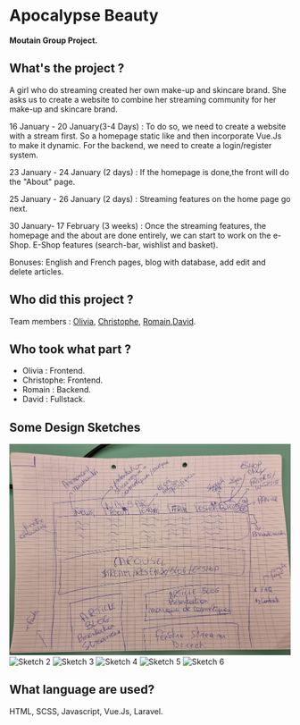 # Apocalypse Beauty

**Moutain Group Project.**

<!-- Link of the finished project : [here](https://becodeorg.github.io/hamilton-7-escapium-DaDaQue-1/). -->

## **What's the project ?**

A girl who do streaming created her own make-up and skincare brand. She asks us to create a website to combine her streaming community for her make-up and skincare brand.

16 January - 20 January(3-4 Days) :
To do so, we need to create a website with a stream first. So a homepage static like and then incorporate Vue.Js to make it dynamic. For the backend, we need to create a login/register system.

23 January - 24 January (2 days) :
If the homepage is done,the front will do the "About" page.

25 January - 26 January (2 days) :
Streaming features on the home page go next.

30 January- 17 February (3 weeks) :
Once the streaming features, the homepage and the about are done entirely, we can start to work on the e-Shop.
E-Shop features (search-bar, wishlist and basket).

Bonuses: English and French pages, blog with database, add edit and delete articles.

## **Who did this project ?**

Team members : [Olivia](https://github.com/OliviaDemaret), [Christophe](https://github.com/Crimsm), [Romain](https://github.com/Zaddes),[David](https://github.com/DAbranka).

## **Who took what part ?**

- Olivia : Frontend.
- Christophe: Frontend.
- Romain : Backend.
- David : Fullstack.

## **Some Design Sketches**

![Sketch 1](./public/img/20230112_102252.jpg "Sketch 1")
![Sketch 2](./public/img/20230112_102309.png "Sketch 2")
![Sketch 3](./public/img/20230112_102323.png "Sketch 3")
![Sketch 4](./public/img/20230112_102331.png "Sketch 4")
![Sketch 5](./public/img/20230112_102342.png "Sketch 5")
![Sketch 6](./public/img/20230112_102348.png "Sketch 6")

## **What language are used?**

HTML, SCSS, Javascript, Vue.Js, Laravel.

<!-- ## **What the easiest part ?**

- David : The Footer.
- Quentin : The navbar was pretty difficult to achieve.
- Danaé : the HTML and SCSS of each page, and the organization of all the SCSS folders. -->

<!-- ## **What the hardest part ?**

- David : Integrate the Google map and also the area icon on it.
- Quentin : Make the html of each pages.
- Danaé : the Javascript's animations. -->
